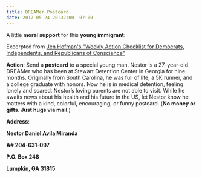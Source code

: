 ```yaml
---
title: DREAMer Postcard
date: 2017-05-24 20:32:00 -07:00
---
```


A little **moral support** for this **young immigrant**:

Excerpted from [Jen Hofman's "Weekly Action Checklist for Democrats, Independents, and Republicans of Conscience"](https://jenniferhofmann.com/home/weekly-action-checklist-democrats-independents-republicans-conscience/)
 
**Action**: Send a **postcard** to a special young man.
Nestor is a 27-year-old DREAMer who has been at Stewart Detention Center in Georgia for nine months. Originally from South Carolina, he was full of life, a 5K runner, and a college graduate with honors. Now he is in medical detention, feeling lonely and scared. Nestor’s loving parents are not able to visit. While he awaits news about his health and his future in the US, let Nestor know he matters with a kind, colorful, encouraging, or funny postcard. (**No money or gifts. Just hugs via mail**.)
 
**Address**: 

**Nestor Daniel Avila Miranda**

**A# 204-631-097**

**P.O. Box 248**

**Lumpkin, GA 31815**
